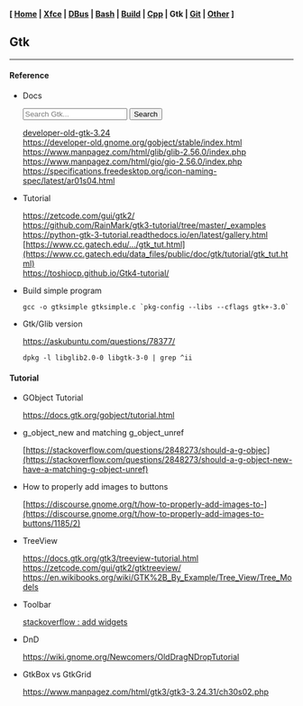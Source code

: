 **[ [Home](00-Home.html) | [Xfce](05-Xfce.html) | [DBus](10-DBus.html) | [Bash](15-Bash.html) | [Build](20-Build.html) | [Cpp](25-Cpp.html) | Gtk | [Git](35-Git.html) | [Other](99-Other.html) ]**

## Gtk

---

#### Reference

* Docs

    <form action="https://google.com/search" method="get">
        <input type="hidden" name="sitesearch" value="developer-old.gnome.org" />
        <input type="text" placeholder="Search Gtk..." name="q" />
        <button>Search</button>
    </form>
    
    [developer-old-gtk-3.24](https://developer-old.gnome.org/gtk3/3.24/)  
    https://developer-old.gnome.org/gobject/stable/index.html  
    https://www.manpagez.com/html/glib/glib-2.56.0/index.php  
    https://www.manpagez.com/html/gio/gio-2.56.0/index.php  
    https://specifications.freedesktop.org/icon-naming-spec/latest/ar01s04.html  
    
* Tutorial
    
    https://zetcode.com/gui/gtk2/  
    https://github.com/RainMark/gtk3-tutorial/tree/master/_examples  
    https://python-gtk-3-tutorial.readthedocs.io/en/latest/gallery.html  
    [https://www.cc.gatech.edu/.../gtk_tut.html](https://www.cc.gatech.edu/data_files/public/doc/gtk/tutorial/gtk_tut.html)  
    https://toshiocp.github.io/Gtk4-tutorial/  

* Build simple program
    
    ```
    gcc -o gtksimple gtksimple.c `pkg-config --libs --cflags gtk+-3.0`
    ```

* Gtk/Glib version
    
    https://askubuntu.com/questions/78377/  
    
    `dpkg -l libglib2.0-0 libgtk-3-0 | grep ^ii`  



#### Tutorial

* GObject Tutorial
    
    https://docs.gtk.org/gobject/tutorial.html  

* g_object_new and matching g_object_unref
    
    [https://stackoverflow.com/questions/2848273/should-a-g-objec](https://stackoverflow.com/questions/2848273/should-a-g-object-new-have-a-matching-g-object-unref)  

* How to properly add images to buttons
    
    [https://discourse.gnome.org/t/how-to-properly-add-images-to-](https://discourse.gnome.org/t/how-to-properly-add-images-to-buttons/1185/2)  

* TreeView

    https://docs.gtk.org/gtk3/treeview-tutorial.html  
    https://zetcode.com/gui/gtk2/gtktreeview/  
    https://en.wikibooks.org/wiki/GTK%2B_By_Example/Tree_View/Tree_Models  
    
* Toolbar
    
    [stackoverflow : add widgets](https://stackoverflow.com/questions/10740967/how-to-add-gtkwidget-to-gtktoolbar)  

* DnD
    
    https://wiki.gnome.org/Newcomers/OldDragNDropTutorial  
    
* GtkBox vs GtkGrid
    
    https://www.manpagez.com/html/gtk3/gtk3-3.24.31/ch30s02.php  


